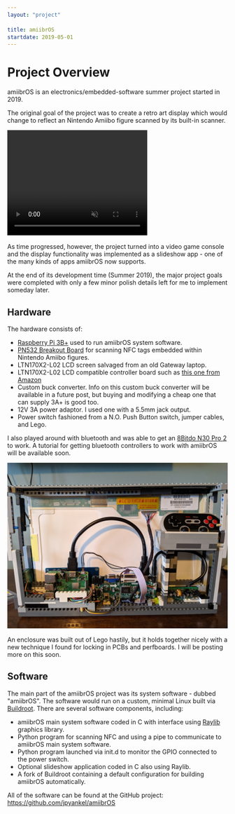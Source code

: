 ```yaml
---
layout: "project"

title: amiibrOS
startdate: 2019-05-01
---
```


# Project Overview
amiibrOS is an electronics/embedded-software summer project started in 2019.

The original goal of the project was to create a retro art display which would
change to reflect an Nintendo Amiibo figure scanned by its built-in scanner.

<video muted width="320" height="240" controls>
  <source src="./assets/vid/amiibrOS-demo.mp4" type="video/mp4">
  Error, your browser does not support the video technology used on this page.
</video>

As time progressed, however, the project turned into a video game console and
the display functionality was implemented as a slideshow app - one of the many
kinds of apps amiibrOS now supports.

At the end of its development time (Summer 2019), the major project goals were
completed with only a few minor polish details left for me to implement someday
later.

## Hardware
The hardware consists of:
* [Raspberry Pi 3B+](https://www.raspberrypi.org/products/raspberry-pi-3-model-b-plus/)
used to run amiibrOS system software.
* [PN532 Breakout Board](https://www.adafruit.com/product/364) for scanning NFC
tags embedded within Nintendo Amiibo figures.
* LTN170X2-L02 LCD screen salvaged from an old Gateway laptop.
* LTN170X2-L02 LCD compatible controller board such as
[this one from Amazon](https://www.amazon.com/NJYTouch-M-NT68676-2A-LTN170X2-L01-LTN170X2-L02-LTN170X2-L03/dp/B01F8RXIIA/ref=pd_sbs_421_1/131-1769298-7112456?_encoding=UTF8&pd_rd_i=B01F8RXIIA&pd_rd_r=d3c9421d-74dc-11e9-8016-4b75b3288f34&pd_rd_w=nXCjS&pd_rd_wg=oDnjZ&pf_rd_p=588939de-d3f8-42f1-a3d8-d556eae5797d&pf_rd_r=C5BX3PS617PSJ7X79KVV&psc=1&refRID=C5BX3PS617PSJ7X79KVV)
* Custom buck converter. Info on this custom buck converter will be available
in a future post, but buying and modifying a cheap one that can supply 3A+ is
good too.
* 12V 3A power adaptor. I used one with a 5.5mm jack output.
* Power switch fashioned from a N.O. Push Button switch, jumper cables, and
Lego.

I also played around with bluetooth and was able to get an
[8Bitdo N30 Pro 2](https://www.8bitdo.com/n30pro-2/) to work. A tutorial for
getting bluetooth controllers to work with amiibrOS will be available soon.

<img src="./assets/img/lego-enclosure.jpg"
  alt="Enclosure made of Lego">

An enclosure was built out of Lego hastily, but it holds together nicely with a
new technique I found for locking in PCBs and perfboards. I will be posting
more on this soon.

## Software
The main part of the amiibrOS project was its system software - dubbed
"amiibrOS". The software would run on a custom, minimal Linux built via
[Buildroot](https://github.com/buildroot/buildroot). There are several software
components, including:
* amiibrOS main system software coded in C with interface using
[Raylib](https://github.com/raysan5/raylib) graphics library.
* Python program for scanning NFC and using a pipe to communicate to amiibrOS
main system software.
* Python program launched via init.d to monitor the GPIO connected to the power
switch.
* Optional slideshow application coded in C also using Raylib.
* A fork of Buildroot containing a default configuration for building amiibrOS
automatically.

All of the software can be found at the GitHub project:
<https://github.com/jpyankel/amiibrOS>
